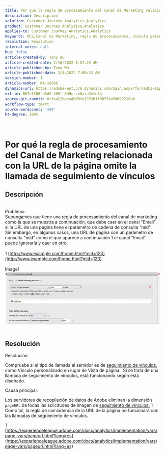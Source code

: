 ```yaml
---
title: Por qué la regla de procesamiento del Canal de Marketing relacionada con la URL de la página omite la llamada de seguimiento de vínculos
description: Descripción
solution: Customer Journey Analytics,Analytics
product: Customer Journey Analytics,Analytics
applies-to: Customer Journey Analytics,Analytics
keywords: KCS,Canal de Marketing, regla de procesamiento, vínculo personalizado
resolution: Resolution
internal-notes: null
bug: false
article-created-by: Tony Wu
article-created-date: 2/16/2022 8:57:39 AM
article-published-by: Tony Wu
article-published-date: 3/4/2022 7:00:52 AM
version-number: 1
article-number: KA-18006
dynamics-url: https://adobe-ent.crm.dynamics.com/main.aspx?forceUCI=1&pagetype=entityrecord&etn=knowledgearticle&id=ef031979-068f-ec11-b400-00224804afa7
exl-id: 007e1506-e3d9-408f-8d9e-ce0afa9e1e54
source-git-commit: 0c3e421beca46d9fe1952b1f98538a50697216a0
workflow-type: tm+mt
source-wordcount: '199'
ht-degree: 100%

---
```


# Por qué la regla de procesamiento del Canal de Marketing relacionada con la URL de la página omite la llamada de seguimiento de vínculos

## Descripción

 
<br>Problema:
<br>Supongamos que tiene una regla de procesamiento del canal de marketing como la que se muestra a continuación, que debe caer en el canal &quot;Email&quot; si la URL de una página tiene el parámetro de cadena de consulta &quot;mid&quot;.
<br>Sin embargo, en algunos casos, una URL de página con un parámetro de consulta &quot;mid&quot; como el que aparece a continuación 1 el canal &quot;Email&quot; puede ignorarla y caer en otro.
<br> 
<br>1 [http://www.example.com/home.html?mid=123](http://www.example.com/home.html?mid=123)
<br> 
<br>Image1
<br>![](assets/___0a52cf71-078f-ec11-b400-00224804afa7___.png)
<br> 

## Resolución




Resolución:

Compruebe si el tipo de llamada al servidor es de [seguimiento de vínculos](https://experienceleague.adobe.com/docs/analytics/implementation/vars/functions/tl-method.html?lang=es), como Vínculo personalizado en lugar de Vista de página.  Si se trata de una llamada de seguimiento de vínculos, está funcionando según está diseñado.



Causa principal:

Los servidores de recopilación de datos de Adobe eliminan la dimensión `pageURL` de todas las solicitudes de imagen de [seguimiento de vínculos.](https://experienceleague.adobe.com/docs/analytics/implementation/vars/functions/tl-method.html?lang=en) 1 Como tal, la regla de coincidencia de la URL de la página no funcionará con las llamadas de seguimiento de vínculos.

1 [https://experienceleague.adobe.com/docs/analytics/implementation/vars/page-vars/pageurl.html?lang=es](https://experienceleague.adobe.com/docs/analytics/implementation/vars/page-vars/pageurl.html?lang=es)
